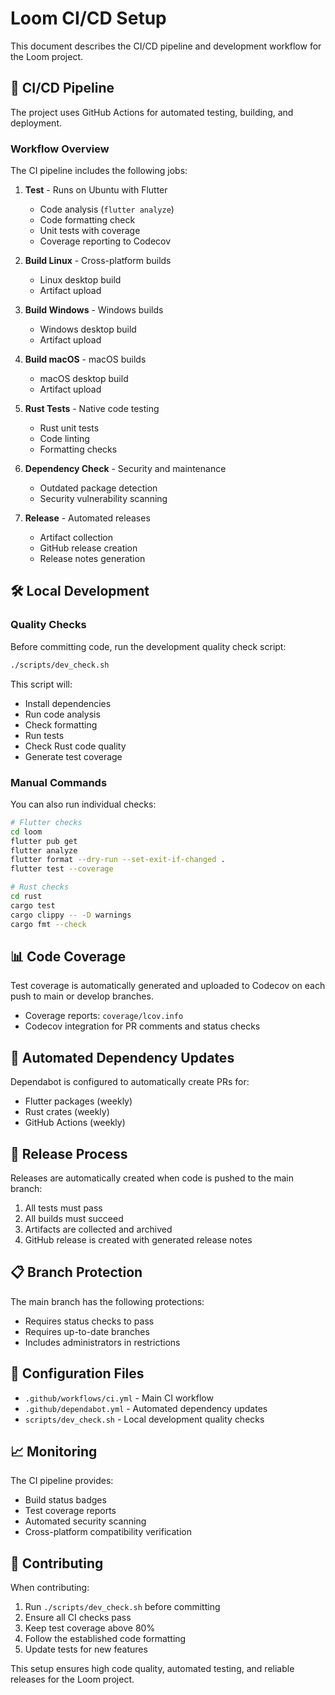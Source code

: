 # Loom CI/CD Setup

This document describes the CI/CD pipeline and development workflow for the Loom project.

## 🚀 CI/CD Pipeline

The project uses GitHub Actions for automated testing, building, and deployment.

### Workflow Overview

The CI pipeline includes the following jobs:

1. **Test** - Runs on Ubuntu with Flutter
   - Code analysis (`flutter analyze`)
   - Code formatting check
   - Unit tests with coverage
   - Coverage reporting to Codecov

2. **Build Linux** - Cross-platform builds
   - Linux desktop build
   - Artifact upload

3. **Build Windows** - Windows builds
   - Windows desktop build
   - Artifact upload

4. **Build macOS** - macOS builds
   - macOS desktop build
   - Artifact upload

5. **Rust Tests** - Native code testing
   - Rust unit tests
   - Code linting
   - Formatting checks

6. **Dependency Check** - Security and maintenance
   - Outdated package detection
   - Security vulnerability scanning

7. **Release** - Automated releases
   - Artifact collection
   - GitHub release creation
   - Release notes generation

## 🛠️ Local Development

### Quality Checks

Before committing code, run the development quality check script:

```bash
./scripts/dev_check.sh
```

This script will:
- Install dependencies
- Run code analysis
- Check formatting
- Run tests
- Check Rust code quality
- Generate test coverage

### Manual Commands

You can also run individual checks:

```bash
# Flutter checks
cd loom
flutter pub get
flutter analyze
flutter format --dry-run --set-exit-if-changed .
flutter test --coverage

# Rust checks
cd rust
cargo test
cargo clippy -- -D warnings
cargo fmt --check
```

## 📊 Code Coverage

Test coverage is automatically generated and uploaded to Codecov on each push to main or develop branches.

- Coverage reports: `coverage/lcov.info`
- Codecov integration for PR comments and status checks

## 🔄 Automated Dependency Updates

Dependabot is configured to automatically create PRs for:
- Flutter packages (weekly)
- Rust crates (weekly)
- GitHub Actions (weekly)

## 🚀 Release Process

Releases are automatically created when code is pushed to the main branch:

1. All tests must pass
2. All builds must succeed
3. Artifacts are collected and archived
4. GitHub release is created with generated release notes

## 📋 Branch Protection

The main branch has the following protections:
- Requires status checks to pass
- Requires up-to-date branches
- Includes administrators in restrictions

## 🔧 Configuration Files

- `.github/workflows/ci.yml` - Main CI workflow
- `.github/dependabot.yml` - Automated dependency updates
- `scripts/dev_check.sh` - Local development quality checks

## 📈 Monitoring

The CI pipeline provides:
- Build status badges
- Test coverage reports
- Automated security scanning
- Cross-platform compatibility verification

## 🤝 Contributing

When contributing:
1. Run `./scripts/dev_check.sh` before committing
2. Ensure all CI checks pass
3. Keep test coverage above 80%
4. Follow the established code formatting
5. Update tests for new features

This setup ensures high code quality, automated testing, and reliable releases for the Loom project.
